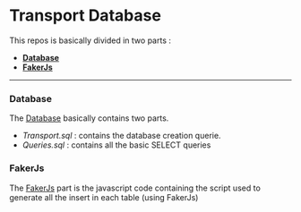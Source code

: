 # Transport Database


This repos is basically divided in two parts :

- **[Database](https://github.com/YumeT023/Trans-postgres/tree/main/Database)**
- **[FakerJs](https://github.com/YumeT023/Trans-postgres/tree/main/FakerJs)**
  
----------

### Database

The [Database](https://github.com/YumeT023/Trans-postgres/tree/main/Database) basically contains two parts.

- _Transport.sql_ : contains the database creation querie.
- _Queries.sql_ : contains all the basic SELECT queries

### FakerJs

The [FakerJs](https://github.com/YumeT023/Trans-postgres/tree/main/FakerJs) part is the javascript code containing the script used to generate all the insert in each table (using FakerJs)
